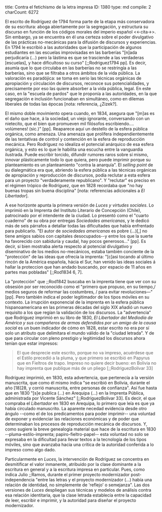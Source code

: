 title:          Contra el fetichismo de la letra impresa
ID:             1380
type:           md
compile:        2
charCount:      6272


El escrito de Rodríguez de 1794 forma parte de la etapa más conservadora de su escritura: aboga abiertamente por la segregación, y estructura su discurso en función de los códigos morales del imperio español <<-cita->>. Sin embargo, ya se encuentra en él una certeza sobre el poder divulgativo de las prácticas no-mecánicas para la difusión de discursos y experiencias. En 1794 le escribió a las autoridades que la participación de algunos estudiantes en las escuelas improvisadas en las barberías "[n]ada perjudicaría (...) pero la lástima es que se trasciende a las verdaderas [escuelas], y hace dificultoso su curso" [;;Rodriguez1794 pp]. Es decir, asumía que lo que circulaba en las barberías no se restringía a las barberías, sino que se filtraba a otros ámbitos de la vida pública.  La valoración es paradójica: se toma en serio las técnicas orgánicas de apropiación y circulación de discursos, reconoce sus potencialidades, y precisamente por eso las quiere absorber a la vida pública, legal. En este caso, en la "escuela de pardos" que le proponía a las autoridades, en la que segregación e inclusión funcionaban en simultáneo, como en dilemas liberales de todas las épocas [nota: referencia, ¿Zizek?].

El mismo doble movimiento opera cuando, en 1834, asegura que "[m]as es el daño que hace, á la sociedad, un viejo ignorante, conversando con un nietecito, que el bien que promueven mil filósofos escribiendo.... volúmenes! (sic.)" [pp].  Reaparece aquí un destello de la esfera pública orgánica, como amenaza. Una amenaza que prolifera independientemente de las tentativas de control y contención en la esfera de reproducción mecánica. Pero Rodríguez no idealiza el potencial anárquico de esa esfera orgánica, y esto es lo que le habilita una escucha entre la vanguardia ilustrada. Puede escribir torcido, difundir rumores raros sobre sí mismo, innovar plásticamente todo lo que quiera, pero puede imprimir porque su planteamiento es un planteamiento "contra la anarquía". El *selling point* de su dialegmática era que, abriendo la esfera pública a las técnicas orgánicas de apropiación y reproducción de discursos, podía reclutar a esta esfera para un proyecto "verdaderamente republicano". Y "reclutar" es preciso en el régimen trópico de Rodríguez, que en 1828 recordaba que "no hay buenas tropas sin buena disciplina" [nota: referencias adicionales a *El Libertador*]. 

A ese horizonte apunta la primera versión de *Luces y virtudes sociales*. Lo imprimió en la Imprenta del Instituto Literario de Concepción (Chile), patrocinado por el intendente de la ciudad. Lo presentó como el "cuarto cuaderno" de su obra por entregas *Sociedades americanas*, y le dedicó más de seis párrafos a detallar todas las dificultades que había enfrentado para publicarlo. "El autor de *sociedades americanas* es pobre (...)[,] no tiene amigos sabios con capitales desocupados--y entre los que la suerte ha favorecido con sabiduría y caudal, hay pocos generosos..." [pp]. Es decir, si bien mostraba alerta respecto al potencial divulgativo y diseminativo de los medios no-mecánicos, estaba también conciente de la "protección" de las ideas que ofrecía la imprenta: "[c]asi tocando al último rincón de la América española, hácia el Sur, han venido las ideas sociales á hallar la proteccion que han andado buscando, por espacio de 11 años en partes mas pobladas" [;;Rod1834 6, 7]. 

La "protección" que ;;Rod1842 buscaba en la imprenta tiene que ver con su obsesión por ser reconocido como el "primero que propuso, en su tiempo,/ medios seguros de reformar las costumbres, / para evitar revoluciones—" [pp]. Pero también indica el poder legitimador de los tipos móviles en su contexto. La irrupción exponencial de la imprenta en la esfera pública hispanoamericana en las primeras décadas del siglo XIX añadió un nuevo requisito a los que regían la validación de los discursos. La "advertencia" que Rodríguez imprimió en su libro de 1830, *El Libertador del Mediodía de América y sus compañeros de armas defendidos por un amigo de la causa social* es un buen indicador de cómo en 1828, estar escrito no era por sí solo un atributo que delimitara el mundo válido de la "ciudad letrada". Y de que para circular con pleno prestigio y legitimidad los discursos ahora tenían que estar impresos:

>El que desprecie este escrito, porque no va impreso, acuérdese que el Estilo precedió a la pluma, y que primero se escribió en Papyrus que en Fieltros de trapo. Impreso no quiere decir bueno: en Bolivia no hay imprenta que publique más de un pliego [;;RodriguezBolivar 33]

Rodríguez imprimió, en 1830, esta advertencia, que pertenecía a la versión manuscrita, que como él mismo indica "se escribió en Bolivia, durante el año [18]28, y corrió manuscrita, entre personas de confianza". Así fue hasta que en 1830 "[s]e publica (...) en Arequipa (...) en la Imprenta Pública, administrada por Vicente Sánchez" [;;RodriguezBolivar 33]. Es decir, el que compraba el *Libertador* en 1830 en Arequipa, lo primero que leía es que ya había circulado manuscrito. La aparente necedad evidencia desde otro ángulo --como el de los predicamentos para poder imprimir-- una voluntad de exponer y evidenciar las relaciones económicas y de poder que determinaban los procesos de reproducción mecánica de discursos. Y, como sugiere la breve genealogía material que hace de la escritura en 1830 --pluma-estilo-imprenta; papiro-fieltro-papel-- esta voluntad no solo se expresaba en la dificultad para llevar textos a la tecnología de los tipos móviles, sino que avanzaba hacia una crítica de la autoridad conferida a lo impreso como algo dado. 

Particularmente en *Luces*,  la intervención de Rodríguez se concentra en desmitificar el valor inmanente, atribuido por la clase dominante a la escritura en general y a la escritura impresa en particular. Pues, como indica Julio ;;Ramos, durante el primer proyecto modernizador post-independencia "entre las letras y el proyecto modernizador (...) había una relación de identidad, no simplemente de 'reflejo' o semejanza".  Las dos versiones de *Luces* despliegan sus técnicas y modelos de análisis contra esa relación identitaria, que la clase letrada establecía entre la capacidad de leer, escribir e imprimir, y la autoridad para diseñar el proyecto modernizador. 